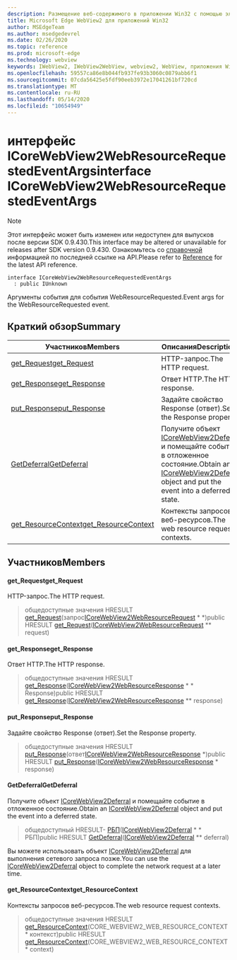 ```yaml
---
description: Размещение веб-содержимого в приложении Win32 с помощью элемента управления Microsoft Edge WebView2
title: Microsoft Edge WebView2 для приложений Win32
author: MSEdgeTeam
ms.author: msedgedevrel
ms.date: 02/26/2020
ms.topic: reference
ms.prod: microsoft-edge
ms.technology: webview
keywords: IWebView2, IWebView2WebView, webview2, WebView, приложения Win32, Win32, EDGE, ICoreWebView2, ICoreWebView2Host, элемент управления "веб-браузер", HTML Edge
ms.openlocfilehash: 59557ca86e8b044fb937fe93b3060c0879abb6f1
ms.sourcegitcommit: 07cda56425e5fdf90eeb3972e17041261bf720cd
ms.translationtype: MT
ms.contentlocale: ru-RU
ms.lasthandoff: 05/14/2020
ms.locfileid: "10654949"
---
```

# <span data-ttu-id="da2f4-104">интерфейс ICoreWebView2WebResourceRequestedEventArgs</span><span class="sxs-lookup"><span data-stu-id="da2f4-104">interface ICoreWebView2WebResourceRequestedEventArgs</span></span> 

> [!NOTE]
> <span data-ttu-id="da2f4-105">Этот интерфейс может быть изменен или недоступен для выпусков после версии SDK 0.9.430.</span><span class="sxs-lookup"><span data-stu-id="da2f4-105">This interface may be altered or unavailable for releases after SDK version 0.9.430.</span></span> <span data-ttu-id="da2f4-106">Ознакомьтесь со [справочной](../../../webview2-api-reference.md) информацией по последней ссылке на API.</span><span class="sxs-lookup"><span data-stu-id="da2f4-106">Please refer to [Reference](../../../webview2-api-reference.md) for the latest API reference.</span></span>

```
interface ICoreWebView2WebResourceRequestedEventArgs
  : public IUnknown
```

<span data-ttu-id="da2f4-107">Аргументы события для события WebResourceRequested.</span><span class="sxs-lookup"><span data-stu-id="da2f4-107">Event args for the WebResourceRequested event.</span></span>

## <span data-ttu-id="da2f4-108">Краткий обзор</span><span class="sxs-lookup"><span data-stu-id="da2f4-108">Summary</span></span>

 <span data-ttu-id="da2f4-109">Участников</span><span class="sxs-lookup"><span data-stu-id="da2f4-109">Members</span></span>                        | <span data-ttu-id="da2f4-110">Описания</span><span class="sxs-lookup"><span data-stu-id="da2f4-110">Descriptions</span></span>
--------------------------------|---------------------------------------------
[<span data-ttu-id="da2f4-111">get_Request</span><span class="sxs-lookup"><span data-stu-id="da2f4-111">get_Request</span></span>](#get_request) | <span data-ttu-id="da2f4-112">HTTP-запрос.</span><span class="sxs-lookup"><span data-stu-id="da2f4-112">The HTTP request.</span></span>
[<span data-ttu-id="da2f4-113">get_Response</span><span class="sxs-lookup"><span data-stu-id="da2f4-113">get_Response</span></span>](#get_response) | <span data-ttu-id="da2f4-114">Ответ HTTP.</span><span class="sxs-lookup"><span data-stu-id="da2f4-114">The HTTP response.</span></span>
[<span data-ttu-id="da2f4-115">put_Response</span><span class="sxs-lookup"><span data-stu-id="da2f4-115">put_Response</span></span>](#put_response) | <span data-ttu-id="da2f4-116">Задайте свойство Response (ответ).</span><span class="sxs-lookup"><span data-stu-id="da2f4-116">Set the Response property.</span></span>
[<span data-ttu-id="da2f4-117">GetDeferral</span><span class="sxs-lookup"><span data-stu-id="da2f4-117">GetDeferral</span></span>](#getdeferral) | <span data-ttu-id="da2f4-118">Получите объект [ICoreWebView2Deferral](ICoreWebView2Deferral.md) и помещайте событие в отложенное состояние.</span><span class="sxs-lookup"><span data-stu-id="da2f4-118">Obtain an [ICoreWebView2Deferral](ICoreWebView2Deferral.md) object and put the event into a deferred state.</span></span>
[<span data-ttu-id="da2f4-119">get_ResourceContext</span><span class="sxs-lookup"><span data-stu-id="da2f4-119">get_ResourceContext</span></span>](#get_resourcecontext) | <span data-ttu-id="da2f4-120">Контексты запросов веб-ресурсов.</span><span class="sxs-lookup"><span data-stu-id="da2f4-120">The web resource request contexts.</span></span>

## <span data-ttu-id="da2f4-121">Участников</span><span class="sxs-lookup"><span data-stu-id="da2f4-121">Members</span></span>

#### <span data-ttu-id="da2f4-122">get_Request</span><span class="sxs-lookup"><span data-stu-id="da2f4-122">get_Request</span></span> 

<span data-ttu-id="da2f4-123">HTTP-запрос.</span><span class="sxs-lookup"><span data-stu-id="da2f4-123">The HTTP request.</span></span>

> <span data-ttu-id="da2f4-124">общедоступные значения HRESULT [get_Request](#get_request)(запрос[ICoreWebView2WebResourceRequest](ICoreWebView2WebResourceRequest.md) \* \*)</span><span class="sxs-lookup"><span data-stu-id="da2f4-124">public HRESULT [get_Request](#get_request)([ICoreWebView2WebResourceRequest](ICoreWebView2WebResourceRequest.md) \*\* request)</span></span>

#### <span data-ttu-id="da2f4-125">get_Response</span><span class="sxs-lookup"><span data-stu-id="da2f4-125">get_Response</span></span> 

<span data-ttu-id="da2f4-126">Ответ HTTP.</span><span class="sxs-lookup"><span data-stu-id="da2f4-126">The HTTP response.</span></span>

> <span data-ttu-id="da2f4-127">общедоступные значения HRESULT [get_Response](#get_response)([ICoreWebView2WebResourceResponse](ICoreWebView2WebResourceResponse.md) \* \* Response)</span><span class="sxs-lookup"><span data-stu-id="da2f4-127">public HRESULT [get_Response](#get_response)([ICoreWebView2WebResourceResponse](ICoreWebView2WebResourceResponse.md) \*\* response)</span></span>

#### <span data-ttu-id="da2f4-128">put_Response</span><span class="sxs-lookup"><span data-stu-id="da2f4-128">put_Response</span></span> 

<span data-ttu-id="da2f4-129">Задайте свойство Response (ответ).</span><span class="sxs-lookup"><span data-stu-id="da2f4-129">Set the Response property.</span></span>

> <span data-ttu-id="da2f4-130">общедоступные значения HRESULT [put_Response](#put_response)(ответ[ICoreWebView2WebResourceResponse](ICoreWebView2WebResourceResponse.md) \*)</span><span class="sxs-lookup"><span data-stu-id="da2f4-130">public HRESULT [put_Response](#put_response)([ICoreWebView2WebResourceResponse](ICoreWebView2WebResourceResponse.md) \* response)</span></span>

#### <span data-ttu-id="da2f4-131">GetDeferral</span><span class="sxs-lookup"><span data-stu-id="da2f4-131">GetDeferral</span></span> 

<span data-ttu-id="da2f4-132">Получите объект [ICoreWebView2Deferral](ICoreWebView2Deferral.md) и помещайте событие в отложенное состояние.</span><span class="sxs-lookup"><span data-stu-id="da2f4-132">Obtain an [ICoreWebView2Deferral](ICoreWebView2Deferral.md) object and put the event into a deferred state.</span></span>

> <span data-ttu-id="da2f4-133">общедоступный HRESULT- [РБП](#getdeferral)([ICoreWebView2Deferral](ICoreWebView2Deferral.md) \* \* РБП)</span><span class="sxs-lookup"><span data-stu-id="da2f4-133">public HRESULT [GetDeferral](#getdeferral)([ICoreWebView2Deferral](ICoreWebView2Deferral.md) \*\* deferral)</span></span>

<span data-ttu-id="da2f4-134">Вы можете использовать объект [ICoreWebView2Deferral](ICoreWebView2Deferral.md) для выполнения сетевого запроса позже.</span><span class="sxs-lookup"><span data-stu-id="da2f4-134">You can use the [ICoreWebView2Deferral](ICoreWebView2Deferral.md) object to complete the network request at a later time.</span></span>

#### <span data-ttu-id="da2f4-135">get_ResourceContext</span><span class="sxs-lookup"><span data-stu-id="da2f4-135">get_ResourceContext</span></span> 

<span data-ttu-id="da2f4-136">Контексты запросов веб-ресурсов.</span><span class="sxs-lookup"><span data-stu-id="da2f4-136">The web resource request contexts.</span></span>

> <span data-ttu-id="da2f4-137">общедоступные значения HRESULT [get_ResourceContext](#get_resourcecontext)(CORE_WEBVIEW2_WEB_RESOURCE_CONTEXT \* контекст)</span><span class="sxs-lookup"><span data-stu-id="da2f4-137">public HRESULT [get_ResourceContext](#get_resourcecontext)(CORE_WEBVIEW2_WEB_RESOURCE_CONTEXT \* context)</span></span>


